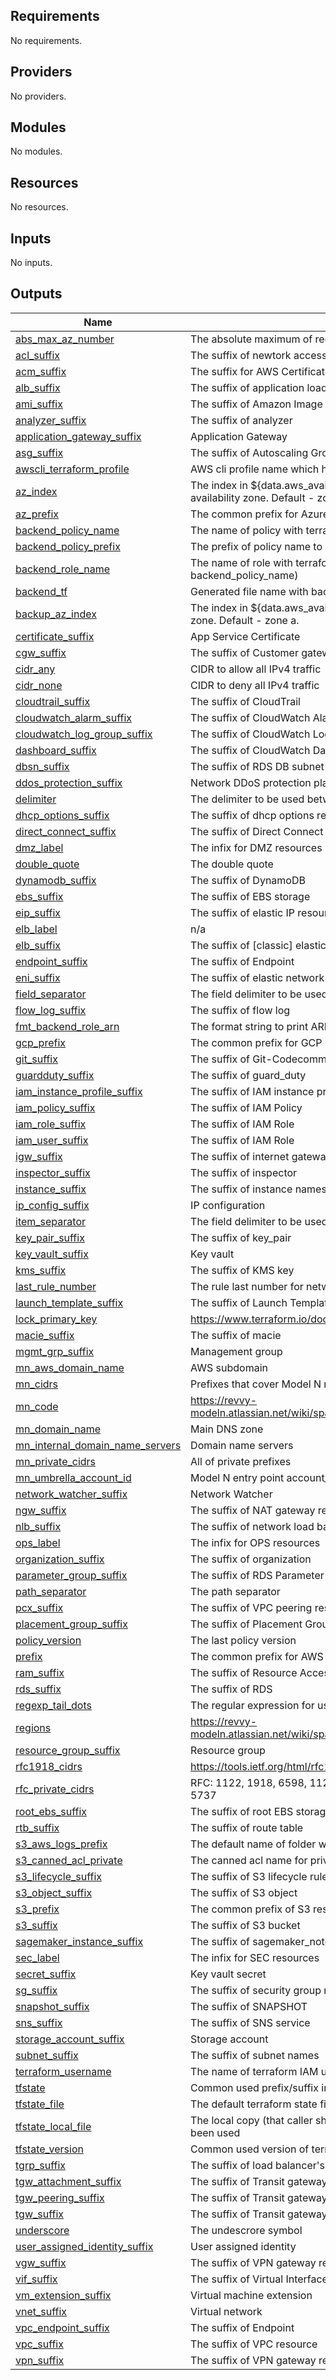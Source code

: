 <!-- BEGIN_TF_DOCS -->
## Requirements

No requirements.

## Providers

No providers.

## Modules

No modules.

## Resources

No resources.

## Inputs

No inputs.

## Outputs

| Name | Description |
|------|-------------|
| <a name="output_abs_max_az_number"></a> [abs\_max\_az\_number](#output\_abs\_max\_az\_number) | The absolute maximum of region number |
| <a name="output_acl_suffix"></a> [acl\_suffix](#output\_acl\_suffix) | The suffix of newtork access-list resource |
| <a name="output_acm_suffix"></a> [acm\_suffix](#output\_acm\_suffix) | The suffix for AWS Certificate Manager things |
| <a name="output_alb_suffix"></a> [alb\_suffix](#output\_alb\_suffix) | The suffix of application load balancer |
| <a name="output_ami_suffix"></a> [ami\_suffix](#output\_ami\_suffix) | The suffix of Amazon Image |
| <a name="output_analyzer_suffix"></a> [analyzer\_suffix](#output\_analyzer\_suffix) | The suffix of analyzer |
| <a name="output_application_gateway_suffix"></a> [application\_gateway\_suffix](#output\_application\_gateway\_suffix) | Application Gateway |
| <a name="output_asg_suffix"></a> [asg\_suffix](#output\_asg\_suffix) | The suffix of Autoscaling Group |
| <a name="output_awscli_terraform_profile"></a> [awscli\_terraform\_profile](#output\_awscli\_terraform\_profile) | AWS cli profile name which has been used for backend operations |
| <a name="output_az_index"></a> [az\_index](#output\_az\_index) | The index in ${data.aws\_availability\_zones.available.names} of preferable availability zone. Default - zone b. |
| <a name="output_az_prefix"></a> [az\_prefix](#output\_az\_prefix) | The common prefix for Azure resources |
| <a name="output_backend_policy_name"></a> [backend\_policy\_name](#output\_backend\_policy\_name) | The name of policy with terraform has an access to backend state store |
| <a name="output_backend_policy_prefix"></a> [backend\_policy\_prefix](#output\_backend\_policy\_prefix) | The prefix of policy name to access from another account |
| <a name="output_backend_role_name"></a> [backend\_role\_name](#output\_backend\_role\_name) | The name of role with terraform has an access to backend state store (use backend\_policy\_name) |
| <a name="output_backend_tf"></a> [backend\_tf](#output\_backend\_tf) | Generated file name with backend configuration |
| <a name="output_backup_az_index"></a> [backup\_az\_index](#output\_backup\_az\_index) | The index in ${data.aws\_availability\_zones.available.names} of backup availability zone. Default - zone a. |
| <a name="output_certificate_suffix"></a> [certificate\_suffix](#output\_certificate\_suffix) | App Service Certificate |
| <a name="output_cgw_suffix"></a> [cgw\_suffix](#output\_cgw\_suffix) | The suffix of Customer gateway resource |
| <a name="output_cidr_any"></a> [cidr\_any](#output\_cidr\_any) | CIDR to allow all IPv4 traffic |
| <a name="output_cidr_none"></a> [cidr\_none](#output\_cidr\_none) | CIDR to deny all IPv4 traffic |
| <a name="output_cloudtrail_suffix"></a> [cloudtrail\_suffix](#output\_cloudtrail\_suffix) | The suffix of CloudTrail |
| <a name="output_cloudwatch_alarm_suffix"></a> [cloudwatch\_alarm\_suffix](#output\_cloudwatch\_alarm\_suffix) | The suffix of CloudWatch Alarm |
| <a name="output_cloudwatch_log_group_suffix"></a> [cloudwatch\_log\_group\_suffix](#output\_cloudwatch\_log\_group\_suffix) | The suffix of CloudWatch Log Group |
| <a name="output_dashboard_suffix"></a> [dashboard\_suffix](#output\_dashboard\_suffix) | The suffix of CloudWatch Dashboard |
| <a name="output_dbsn_suffix"></a> [dbsn\_suffix](#output\_dbsn\_suffix) | The suffix of RDS DB subnet group |
| <a name="output_ddos_protection_suffix"></a> [ddos\_protection\_suffix](#output\_ddos\_protection\_suffix) | Network DDoS protection plan |
| <a name="output_delimiter"></a> [delimiter](#output\_delimiter) | The delimiter to be used between parts of whole name |
| <a name="output_dhcp_options_suffix"></a> [dhcp\_options\_suffix](#output\_dhcp\_options\_suffix) | The suffix of dhcp options resource |
| <a name="output_direct_connect_suffix"></a> [direct\_connect\_suffix](#output\_direct\_connect\_suffix) | The suffix of Direct Connect |
| <a name="output_dmz_label"></a> [dmz\_label](#output\_dmz\_label) | The infix for DMZ resources |
| <a name="output_double_quote"></a> [double\_quote](#output\_double\_quote) | The double quote |
| <a name="output_dynamodb_suffix"></a> [dynamodb\_suffix](#output\_dynamodb\_suffix) | The suffix of DynamoDB |
| <a name="output_ebs_suffix"></a> [ebs\_suffix](#output\_ebs\_suffix) | The suffix of EBS storage |
| <a name="output_eip_suffix"></a> [eip\_suffix](#output\_eip\_suffix) | The suffix of elastic IP resource |
| <a name="output_elb_label"></a> [elb\_label](#output\_elb\_label) | n/a |
| <a name="output_elb_suffix"></a> [elb\_suffix](#output\_elb\_suffix) | The suffix of [classic] elastic load balancer |
| <a name="output_endpoint_suffix"></a> [endpoint\_suffix](#output\_endpoint\_suffix) | The suffix of Endpoint |
| <a name="output_eni_suffix"></a> [eni\_suffix](#output\_eni\_suffix) | The suffix of elastic network interface names |
| <a name="output_field_separator"></a> [field\_separator](#output\_field\_separator) | The field delimiter to be used to join() fields |
| <a name="output_flow_log_suffix"></a> [flow\_log\_suffix](#output\_flow\_log\_suffix) | The suffix of flow log |
| <a name="output_fmt_backend_role_arn"></a> [fmt\_backend\_role\_arn](#output\_fmt\_backend\_role\_arn) | The format string to print ARN for role to access from another account |
| <a name="output_gcp_prefix"></a> [gcp\_prefix](#output\_gcp\_prefix) | The common prefix for GCP resources |
| <a name="output_git_suffix"></a> [git\_suffix](#output\_git\_suffix) | The suffix of Git-Codecommit repository |
| <a name="output_guardduty_suffix"></a> [guardduty\_suffix](#output\_guardduty\_suffix) | The suffix of guard\_duty |
| <a name="output_iam_instance_profile_suffix"></a> [iam\_instance\_profile\_suffix](#output\_iam\_instance\_profile\_suffix) | The suffix of IAM instance profile |
| <a name="output_iam_policy_suffix"></a> [iam\_policy\_suffix](#output\_iam\_policy\_suffix) | The suffix of IAM Policy |
| <a name="output_iam_role_suffix"></a> [iam\_role\_suffix](#output\_iam\_role\_suffix) | The suffix of IAM Role |
| <a name="output_iam_user_suffix"></a> [iam\_user\_suffix](#output\_iam\_user\_suffix) | The suffix of IAM Role |
| <a name="output_igw_suffix"></a> [igw\_suffix](#output\_igw\_suffix) | The suffix of internet gateway resource |
| <a name="output_inspector_suffix"></a> [inspector\_suffix](#output\_inspector\_suffix) | The suffix of inspector |
| <a name="output_instance_suffix"></a> [instance\_suffix](#output\_instance\_suffix) | The suffix of instance names |
| <a name="output_ip_config_suffix"></a> [ip\_config\_suffix](#output\_ip\_config\_suffix) | IP configuration |
| <a name="output_item_separator"></a> [item\_separator](#output\_item\_separator) | The field delimiter to be used to join() list items |
| <a name="output_key_pair_suffix"></a> [key\_pair\_suffix](#output\_key\_pair\_suffix) | The suffix of key\_pair |
| <a name="output_key_vault_suffix"></a> [key\_vault\_suffix](#output\_key\_vault\_suffix) | Key vault |
| <a name="output_kms_suffix"></a> [kms\_suffix](#output\_kms\_suffix) | The suffix of KMS key |
| <a name="output_last_rule_number"></a> [last\_rule\_number](#output\_last\_rule\_number) | The rule last number for network acl |
| <a name="output_launch_template_suffix"></a> [launch\_template\_suffix](#output\_launch\_template\_suffix) | The suffix of Launch Template |
| <a name="output_lock_primary_key"></a> [lock\_primary\_key](#output\_lock\_primary\_key) | https://www.terraform.io/docs/backends/types/s3.html#dynamodb_table |
| <a name="output_macie_suffix"></a> [macie\_suffix](#output\_macie\_suffix) | The suffix of macie |
| <a name="output_mgmt_grp_suffix"></a> [mgmt\_grp\_suffix](#output\_mgmt\_grp\_suffix) | Management group |
| <a name="output_mn_aws_domain_name"></a> [mn\_aws\_domain\_name](#output\_mn\_aws\_domain\_name) | AWS subdomain |
| <a name="output_mn_cidrs"></a> [mn\_cidrs](#output\_mn\_cidrs) | Prefixes that cover Model N networks |
| <a name="output_mn_code"></a> [mn\_code](#output\_mn\_code) | https://revvy-modeln.atlassian.net/wiki/spaces/MNNOC/pages/81986730/Customer+codes |
| <a name="output_mn_domain_name"></a> [mn\_domain\_name](#output\_mn\_domain\_name) | Main DNS zone |
| <a name="output_mn_internal_domain_name_servers"></a> [mn\_internal\_domain\_name\_servers](#output\_mn\_internal\_domain\_name\_servers) | Domain name servers |
| <a name="output_mn_private_cidrs"></a> [mn\_private\_cidrs](#output\_mn\_private\_cidrs) | All of private prefixes |
| <a name="output_mn_umbrella_account_id"></a> [mn\_umbrella\_account\_id](#output\_mn\_umbrella\_account\_id) | Model N entry point account\_id |
| <a name="output_network_watcher_suffix"></a> [network\_watcher\_suffix](#output\_network\_watcher\_suffix) | Network Watcher |
| <a name="output_ngw_suffix"></a> [ngw\_suffix](#output\_ngw\_suffix) | The suffix of NAT gateway resource |
| <a name="output_nlb_suffix"></a> [nlb\_suffix](#output\_nlb\_suffix) | The suffix of network load balancer |
| <a name="output_ops_label"></a> [ops\_label](#output\_ops\_label) | The infix for OPS resources |
| <a name="output_organization_suffix"></a> [organization\_suffix](#output\_organization\_suffix) | The suffix of organization |
| <a name="output_parameter_group_suffix"></a> [parameter\_group\_suffix](#output\_parameter\_group\_suffix) | The suffix of RDS Parameter Group |
| <a name="output_path_separator"></a> [path\_separator](#output\_path\_separator) | The path separator |
| <a name="output_pcx_suffix"></a> [pcx\_suffix](#output\_pcx\_suffix) | The suffix of VPC peering resource |
| <a name="output_placement_group_suffix"></a> [placement\_group\_suffix](#output\_placement\_group\_suffix) | The suffix of Placement Group |
| <a name="output_policy_version"></a> [policy\_version](#output\_policy\_version) | The last policy version |
| <a name="output_prefix"></a> [prefix](#output\_prefix) | The common prefix for AWS resources |
| <a name="output_ram_suffix"></a> [ram\_suffix](#output\_ram\_suffix) | The suffix of Resource Access Manager |
| <a name="output_rds_suffix"></a> [rds\_suffix](#output\_rds\_suffix) | The suffix of RDS |
| <a name="output_regexp_tail_dots"></a> [regexp\_tail\_dots](#output\_regexp\_tail\_dots) | The regular expression for using in replace() to delete tail dots. |
| <a name="output_regions"></a> [regions](#output\_regions) | https://revvy-modeln.atlassian.net/wiki/spaces/COPS/pages/587956985/Naming+Conventions |
| <a name="output_resource_group_suffix"></a> [resource\_group\_suffix](#output\_resource\_group\_suffix) | Resource group |
| <a name="output_rfc1918_cidrs"></a> [rfc1918\_cidrs](#output\_rfc1918\_cidrs) | https://tools.ietf.org/html/rfc1918 |
| <a name="output_rfc_private_cidrs"></a> [rfc\_private\_cidrs](#output\_rfc\_private\_cidrs) | RFC: 1122, 1918, 6598, 1122, 3927, 1918, 6890, 5737, 1918, 2544, 5737, 5737 |
| <a name="output_root_ebs_suffix"></a> [root\_ebs\_suffix](#output\_root\_ebs\_suffix) | The suffix of root EBS storage |
| <a name="output_rtb_suffix"></a> [rtb\_suffix](#output\_rtb\_suffix) | The suffix of route table |
| <a name="output_s3_aws_logs_prefix"></a> [s3\_aws\_logs\_prefix](#output\_s3\_aws\_logs\_prefix) | The default name of folder where logs have been stored |
| <a name="output_s3_canned_acl_private"></a> [s3\_canned\_acl\_private](#output\_s3\_canned\_acl\_private) | The canned acl name for private store |
| <a name="output_s3_lifecycle_suffix"></a> [s3\_lifecycle\_suffix](#output\_s3\_lifecycle\_suffix) | The suffix of S3 lifecycle rule |
| <a name="output_s3_object_suffix"></a> [s3\_object\_suffix](#output\_s3\_object\_suffix) | The suffix of S3 object |
| <a name="output_s3_prefix"></a> [s3\_prefix](#output\_s3\_prefix) | The common prefix of S3 resources for FUIB |
| <a name="output_s3_suffix"></a> [s3\_suffix](#output\_s3\_suffix) | The suffix of S3 bucket |
| <a name="output_sagemaker_instance_suffix"></a> [sagemaker\_instance\_suffix](#output\_sagemaker\_instance\_suffix) | The suffix of sagemaker\_notebook\_instance |
| <a name="output_sec_label"></a> [sec\_label](#output\_sec\_label) | The infix for SEC resources |
| <a name="output_secret_suffix"></a> [secret\_suffix](#output\_secret\_suffix) | Key vault secret |
| <a name="output_sg_suffix"></a> [sg\_suffix](#output\_sg\_suffix) | The suffix of security group names |
| <a name="output_snapshot_suffix"></a> [snapshot\_suffix](#output\_snapshot\_suffix) | The suffix of SNAPSHOT |
| <a name="output_sns_suffix"></a> [sns\_suffix](#output\_sns\_suffix) | The suffix of SNS service |
| <a name="output_storage_account_suffix"></a> [storage\_account\_suffix](#output\_storage\_account\_suffix) | Storage account |
| <a name="output_subnet_suffix"></a> [subnet\_suffix](#output\_subnet\_suffix) | The suffix of subnet names |
| <a name="output_terraform_username"></a> [terraform\_username](#output\_terraform\_username) | The name of terraform IAM user |
| <a name="output_tfstate"></a> [tfstate](#output\_tfstate) | Common used prefix/suffix in S3 backend operations |
| <a name="output_tfstate_file"></a> [tfstate\_file](#output\_tfstate\_file) | The default terraform state file name |
| <a name="output_tfstate_local_file"></a> [tfstate\_local\_file](#output\_tfstate\_local\_file) | The local copy (that caller should make) of terraform state when remote mode has been used |
| <a name="output_tfstate_version"></a> [tfstate\_version](#output\_tfstate\_version) | Common used version of terraform state (legacy) |
| <a name="output_tgrp_suffix"></a> [tgrp\_suffix](#output\_tgrp\_suffix) | The suffix of load balancer's target group |
| <a name="output_tgw_attachment_suffix"></a> [tgw\_attachment\_suffix](#output\_tgw\_attachment\_suffix) | The suffix of Transit gateway attachment resource |
| <a name="output_tgw_peering_suffix"></a> [tgw\_peering\_suffix](#output\_tgw\_peering\_suffix) | The suffix of Transit gateway attachment resource |
| <a name="output_tgw_suffix"></a> [tgw\_suffix](#output\_tgw\_suffix) | The suffix of Transit gateway resource |
| <a name="output_underscore"></a> [underscore](#output\_underscore) | The undescrore symbol |
| <a name="output_user_assigned_identity_suffix"></a> [user\_assigned\_identity\_suffix](#output\_user\_assigned\_identity\_suffix) | User assigned identity |
| <a name="output_vgw_suffix"></a> [vgw\_suffix](#output\_vgw\_suffix) | The suffix of VPN gateway resource |
| <a name="output_vif_suffix"></a> [vif\_suffix](#output\_vif\_suffix) | The suffix of Virtual Interface |
| <a name="output_vm_extension_suffix"></a> [vm\_extension\_suffix](#output\_vm\_extension\_suffix) | Virtual machine extension |
| <a name="output_vnet_suffix"></a> [vnet\_suffix](#output\_vnet\_suffix) | Virtual network |
| <a name="output_vpc_endpoint_suffix"></a> [vpc\_endpoint\_suffix](#output\_vpc\_endpoint\_suffix) | The suffix of Endpoint |
| <a name="output_vpc_suffix"></a> [vpc\_suffix](#output\_vpc\_suffix) | The suffix of VPC resource |
| <a name="output_vpn_suffix"></a> [vpn\_suffix](#output\_vpn\_suffix) | The suffix of VPN gateway resource |
<!-- END_TF_DOCS -->
